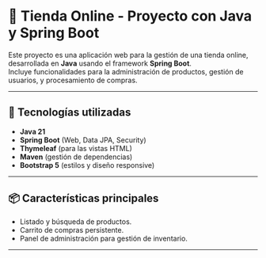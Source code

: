 # 🛒 Tienda Online - Proyecto con Java y Spring Boot

Este proyecto es una aplicación web para la gestión de una tienda online, desarrollada en **Java** usando el framework **Spring Boot**.  
Incluye funcionalidades para la administración de productos, gestión de usuarios, y procesamiento de compras.

---

## 🚀 Tecnologías utilizadas
- **Java 21**
- **Spring Boot** (Web, Data JPA, Security)
- **Thymeleaf** (para las vistas HTML)
- **Maven** (gestión de dependencias)
- **Bootstrap 5** (estilos y diseño responsive)

---

## 📦 Características principales
- Listado y búsqueda de productos.
- Carrito de compras persistente.
- Panel de administración para gestión de inventario.

---

